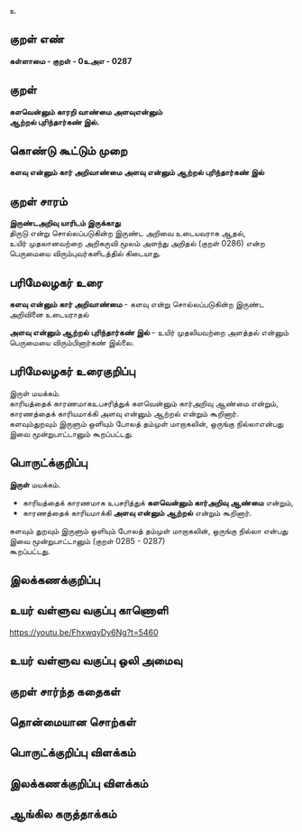 உ

## குறள் எண் 

**கள்ளாமை - குறள் - 0உஅஎ - 0287**  

## குறள் 

**களவென்னும் காரறி வாண்மை அளவுஎன்னும்  
ஆற்றல் புரிந்தார்கண் இல்.**

## கொண்டு கூட்டும் முறை

**களவு என்னும் கார் அறிவாண்மை அளவு என்னும் ஆற்றல் புரிந்தார்கண் இல்**

## குறள் சாரம் 

**இருண்டஅறிவு யாரிடம் இருக்காது**   
திருடு என்று சொல்லப்படுகின்ற இருண்ட அறிவை உடையவராக ஆதல்,  
உயிர் முதலானவற்றை அறிகருவி மூலம் அளந்து அறிதல் (குறள் 0286) என்ற பெருமையை விரும்புவர்களிடத்தில் கிடையாது.  

## பரிமேலழகர் உரை

**களவு என்னும் கார் அறிவாண்மை** - களவு என்று சொல்லப்படுகின்ற இருண்ட அறிவினை உடையராதல்  

**அளவு என்னும் ஆற்றல் புரிந்தார்கண் இல்** - உயிர் முதலியவற்றை அளத்தல் என்னும் பெருமையை விரும்பினார்கண் இல்லை.  

## பரிமேலழகர் உரைகுறிப்பு   

இருள் மயக்கம்.   
காரியத்தைக் காரணமாகஉபசரித்துக் களவென்னும் கார்அறிவு ஆண்மை என்றும், காரணத்தைக் காரியமாக்கி அளவு என்னும் ஆற்றல் என்றும் கூறினார்.   
களவும்துறவும் இருளும் ஒளியும் போலத் தம்முள் மாறாகலின், ஒருங்கு நில்லாஎன்பது இவை மூன்றுபாட்டானும் கூறப்பட்டது.  

## பொருட்க்குறிப்பு 

**இருள்** மயக்கம்.   

* காரியத்தைக் காரணமாக உபசரித்துக் **களவென்னும் கார்அறிவு ஆண்மை** என்றும்,   
* காரணத்தைக் காரியமாக்கி **அளவு என்னும் ஆற்றல்** என்றும் கூறினார்.   

களவும் துறவும் இருளும் ஒளியும் போலத் தம்முள் மாறாகலின், ஒருங்கு நில்லா என்பது இவை மூன்றுபாட்டானும் (குறள் 0285 - 0287)  
கூறப்பட்டது.  

## இலக்கணக்குறிப்பு  


## உயர் வள்ளுவ வகுப்பு காணொளி

https://youtu.be/FhxwqyDy6Ng?t=5460

## உயர் வள்ளுவ வகுப்பு ஒலி அமைவு 

 
## குறள் சார்ந்த கதைகள் 


## தொன்மையான சொற்கள்


## பொருட்க்குறிப்பு விளக்கம்


## இலக்கணக்குறிப்பு விளக்கம்


## ஆங்கில கருத்தாக்கம் 


